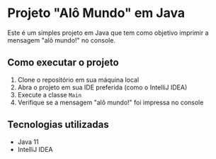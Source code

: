 # Projeto "Alô Mundo" em Java

Este é um simples projeto em Java que tem como objetivo imprimir a mensagem "alô mundo!" no console.

## Como executar o projeto

1. Clone o repositório em sua máquina local
2. Abra o projeto em sua IDE preferida (como o IntelliJ IDEA)
3. Execute a classe `Main`
4. Verifique se a mensagem "alô mundo!" foi impressa no console

## Tecnologias utilizadas

- Java 11
- IntelliJ IDEA
